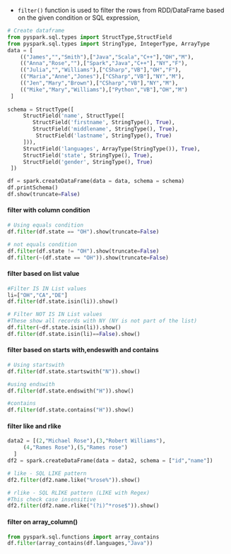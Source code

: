 * `filter()` function is used to filter the rows from RDD/DataFrame based on the given condition or SQL expression,
```python
# Create dataframe
from pyspark.sql.types import StructType,StructField 
from pyspark.sql.types import StringType, IntegerType, ArrayType
data = [
    (("James","","Smith"),["Java","Scala","C++"],"OH","M"),
    (("Anna","Rose",""),["Spark","Java","C++"],"NY","F"),
    (("Julia","","Williams"),["CSharp","VB"],"OH","F"),
    (("Maria","Anne","Jones"),["CSharp","VB"],"NY","M"),
    (("Jen","Mary","Brown"),["CSharp","VB"],"NY","M"),
    (("Mike","Mary","Williams"),["Python","VB"],"OH","M")
 ]
        
schema = StructType([
     StructField('name', StructType([
        StructField('firstname', StringType(), True),
        StructField('middlename', StringType(), True),
         StructField('lastname', StringType(), True)
     ])),
     StructField('languages', ArrayType(StringType()), True),
     StructField('state', StringType(), True),
     StructField('gender', StringType(), True)
 ])

df = spark.createDataFrame(data = data, schema = schema)
df.printSchema()
df.show(truncate=False)
```
#### filter with column condition
```python
# Using equals condition
df.filter(df.state == "OH").show(truncate=False)

# not equals condition
df.filter(df.state != "OH").show(truncate=False) 
df.filter(~(df.state == "OH")).show(truncate=False)
```
#### filter based on list value
```python
#Filter IS IN List values
li=["OH","CA","DE"]
df.filter(df.state.isin(li)).show()

# Filter NOT IS IN List values
#These show all records with NY (NY is not part of the list)
df.filter(~df.state.isin(li)).show()
df.filter(df.state.isin(li)==False).show()
```
#### filter based on starts with,endeswith and contains
```python
# Using startswith
df.filter(df.state.startswith("N")).show()

#using endswith
df.filter(df.state.endswith("H")).show()

#contains
df.filter(df.state.contains("H")).show()
```
#### filter like and rlike
```python
data2 = [(2,"Michael Rose"),(3,"Robert Williams"),
     (4,"Rames Rose"),(5,"Rames rose")
  ]
df2 = spark.createDataFrame(data = data2, schema = ["id","name"])

# like - SQL LIKE pattern
df2.filter(df2.name.like("%rose%")).show()

# rlike - SQL RLIKE pattern (LIKE with Regex)
#This check case insensitive
df2.filter(df2.name.rlike("(?i)^*rose$")).show()
```
#### filter on array_column()
```python
from pyspark.sql.functions import array_contains
df.filter(array_contains(df.languages,"Java")) 
```